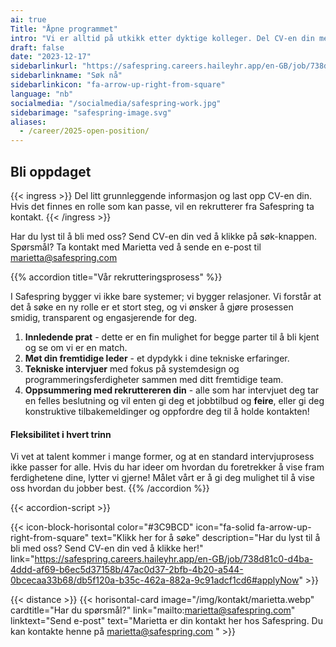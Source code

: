 ```yaml
---
ai: true
Title: "Åpne programmet"
intro: "Vi er alltid på utkikk etter dyktige kolleger. Del CV-en din med oss, og hvis det dukker opp en mulighet som samsvarer med kompetansen din, vil en rekrutterer fra Safespring ta kontakt for å utforske mulighetene."
draft: false
date: "2023-12-17"
sidebarlinkurl: "https://safespring.careers.haileyhr.app/en-GB/job/738d81c0-d4ba-4ddd-af69-b6ec5d37158b/47ac0d37-2bfb-4b20-a544-0bcecaa33b68/db5f120a-b35c-462a-882a-9c91adcf1cd6#applyNow"
sidebarlinkname: "Søk nå"
sidebarlinkicon: "fa-arrow-up-right-from-square"
language: "nb"
socialmedia: "/socialmedia/safespring-work.jpg"
sidebarimage: "safespring-image.svg"
aliases:
  - /career/2025-open-position/
---
```

## Bli oppdaget

{{< ingress >}}
Del litt grunnleggende informasjon og last opp CV-en din. Hvis det finnes en rolle som kan passe, vil en rekrutterer fra Safespring ta kontakt.
{{< /ingress >}}

 
Har du lyst til å bli med oss? Send CV-en din ved å klikke på søk-knappen.
Spørsmål? Ta kontakt med Marietta ved å sende en e-post til marietta@safespring.com  

{{% accordion title="Vår rekrutteringsprosess" %}}

I Safespring bygger vi ikke bare systemer; vi bygger relasjoner. Vi forstår at det å søke en ny rolle er et stort steg, og vi ønsker å gjøre prosessen smidig, transparent og engasjerende for deg.

1. **Innledende prat** - dette er en fin mulighet for begge parter til å bli kjent og se om vi er en match.
2. **Møt din fremtidige leder** - et dypdykk i dine tekniske erfaringer.
3. **Tekniske intervjuer** med fokus på systemdesign og programmeringsferdigheter sammen med ditt fremtidige team.
4. **Oppsummering med rekruttereren din** - alle som har intervjuet deg tar en felles beslutning og vil enten gi deg et jobbtilbud og **feire**, eller gi deg konstruktive tilbakemeldinger og oppfordre deg til å holde kontakten!

#### Fleksibilitet i hvert trinn

Vi vet at talent kommer i mange former, og at en standard intervjuprosess ikke passer for alle. Hvis du har ideer om hvordan du foretrekker å vise fram ferdighetene dine, lytter vi gjerne! Målet vårt er å gi deg mulighet til å vise oss hvordan du jobber best.
{{% /accordion %}}

{{< accordion-script >}}

{{< icon-block-horisontal color="#3C9BCD" icon="fa-solid fa-arrow-up-right-from-square" text="Klikk her for å søke" description="Har du lyst til å bli med oss? Send CV-en din ved å klikke her!" link="https://safespring.careers.haileyhr.app/en-GB/job/738d81c0-d4ba-4ddd-af69-b6ec5d37158b/47ac0d37-2bfb-4b20-a544-0bcecaa33b68/db5f120a-b35c-462a-882a-9c91adcf1cd6#applyNow" >}}

{{< distance >}}
{{< horisontal-card image="/img/kontakt/marietta.webp" cardtitle="Har du spørsmål?" link="mailto:marietta@safespring.com" linktext="Send e-post" text="Marietta er din kontakt her hos Safespring. Du kan kontakte henne på marietta@safespring.com " >}}